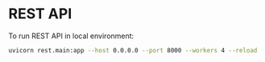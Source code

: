 # REST API

To run REST API in local environment:

```bash
uvicorn rest.main:app --host 0.0.0.0 --port 8000 --workers 4 --reload
```
